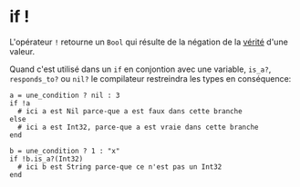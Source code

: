 # if !

L'opérateur `!` retourne un `Bool` qui résulte de la négation de la [vérité](truthy_and_falsey_values.html) d'une valeur.

Quand c'est utilisé dans un `if` en conjontion avec une variable, `is_a?`, `responds_to?` ou `nil?`
le compilateur restreindra les types en conséquence:

```crystal
a = une_condition ? nil : 3
if !a
  # ici a est Nil parce-que a est faux dans cette branche
else
  # ici a est Int32, parce-que a est vraie dans cette branche
end
```

```crystal
b = une_condition ? 1 : "x"
if !b.is_a?(Int32)
  # ici b est String parce-que ce n'est pas un Int32
end
```
